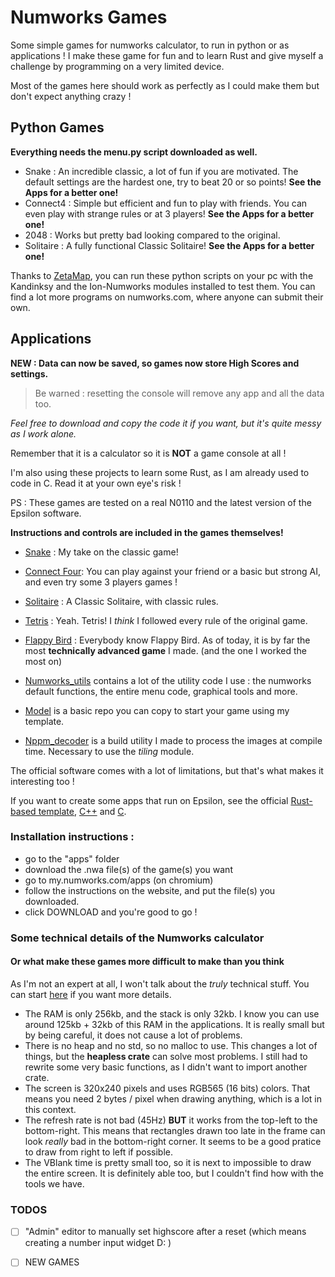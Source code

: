 # Numworks Games
Some simple games for numworks calculator, to run in python or as applications !
I make these game for fun and to learn Rust and give myself a challenge by programming on a very limited device.

Most of the games here should work as perfectly as I could make them but don't expect anything crazy !

## Python Games

  **Everything needs the menu.py script downloaded as well.**

- Snake : An incredible classic, a lot of fun if you are motivated. The default settings are the hardest one, try to beat 20 or so points! **See the Apps for a better one!**
- Connect4 : Simple but efficient and fun to play with friends. You can even play with strange rules or at 3 players! **See the Apps for a better one!**
- 2048 : Works but pretty bad looking compared to the original.
- Solitaire : A fully functional Classic Solitaire! **See the Apps for a better one!**

Thanks to [ZetaMap](https://github.com/ZetaMap/ZetaMap), you can run these python scripts on your pc with the Kandinksy and the Ion-Numworks modules installed to test them.
You can find a lot more programs on numworks.com, where anyone can submit their own.

## Applications

**NEW : Data can now be saved, so games now store High Scores and settings.**

> Be warned : resetting the console will remove any app and all the data too.

*Feel free to download and copy the code it if you want, but it's quite messy as I work alone.*

Remember that it is a calculator so it is **NOT** a game console at all !

I'm also using these projects to learn some Rust, as I am already used to code in C. Read it at your own eye's risk !

PS : These games are tested on a real N0110 and the latest version of the Epsilon software.

  **Instructions and controls are included in the games themselves!**

- [Snake](./apps/snake/) : My take on the classic game!
- [Connect Four](./apps/connectfour/): You can play against your friend or a basic but strong AI, and even try some 3 players games !
- [Solitaire](./apps/solitaire/) : A Classic Solitaire, with classic rules.
- [Tetris](./apps/tetris/) : Yeah. Tetris! I *think* I followed every rule of the original game.
- [Flappy Bird](./apps/flappybird/) : Everybody know Flappy Bird. As of today, it is by far the most **technically advanced game** I made. (and the one I worked the most on)

- [Numworks_utils](./apps/numworks_utils/) contains a lot of the utility code I use : the numworks default functions, the entire menu code, graphical tools and more.
- [Model](./apps/model/) is a basic repo you can copy to start your game using my template.
- [Nppm_decoder](./apps/nppm_decoder/) is a build utility I made to process the images at compile time. Necessary to use the *tiling* module.

The official software comes with a lot of limitations, but that's what makes it interesting too !

If you want to create some apps that run on Epsilon, see the official [Rust-based template](https://github.com/numworks/epsilon-sample-app-rust), [C++](https://github.com/numworks/epsilon-sample-app-cpp) and [C](https://github.com/numworks/epsilon-sample-app-c).

### Installation instructions :
  - go to the "apps" folder
  - download the .nwa file(s) of the game(s) you want
  - go to my.numworks.com/apps (on chromium)
  - follow the instructions on the website, and put the file(s) you downloaded.
  - click DOWNLOAD and you're good to go !


### Some technical details of the Numworks calculator
#### Or what make these games more difficult to make than you think

As I'm not an expert at all, I won't talk about the *truly* technical stuff. You can start [here](https://www.numworks.com/engineering/software/#read-our-coding-guidelines) if you want more details.

- The RAM is only 256kb, and the stack is only 32kb. I know you can use around 125kb + 32kb of this RAM in the applications. It is really small but by being careful, it does not cause a lot of problems.
- There is no heap and no std, so no malloc to use. This changes a lot of things, but the **heapless crate** can solve most problems. I still had to rewrite some very basic functions, as I didn't want to import another crate.
- The screen is 320x240 pixels and uses RGB565 (16 bits) colors. That means you need 2 bytes / pixel when drawing anything, which is a lot in this context.
- The refresh rate is not bad (45Hz) **BUT** it works from the top-left to the bottom-right. This means that rectangles drawn too late in the frame can look *really* bad in the bottom-right corner. It seems to be a good pratice to draw from right to left if possible.
- The VBlank time is pretty small too, so it is next to impossible to draw the entire screen. It is definitely able too, but I couldn't find how with the tools we have.


### TODOS

- [ ] "Admin" editor to manually set highscore after a reset (which means creating a number input widget D: )
- [ ] NEW GAMES

